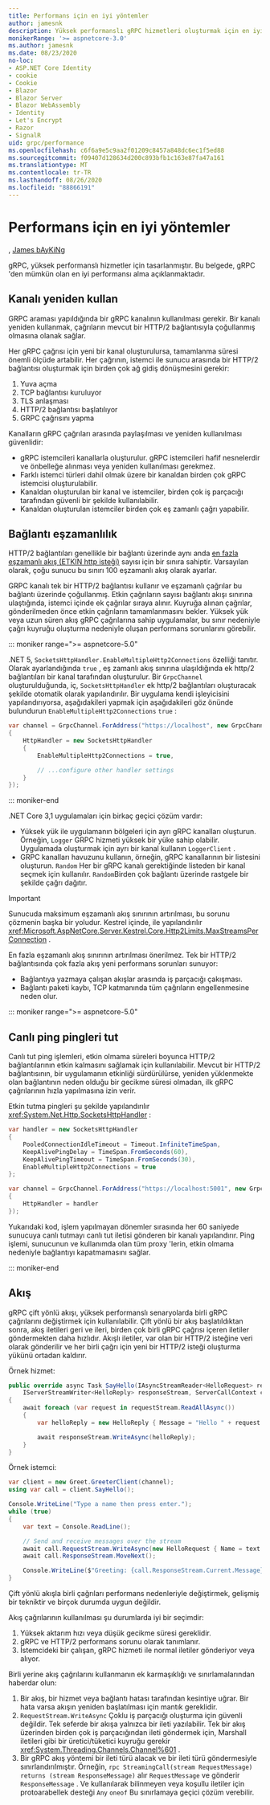 ```yaml
---
title: Performans için en iyi yöntemler
author: jamesnk
description: Yüksek performanslı gRPC hizmetleri oluşturmak için en iyi uygulamaları öğrenin.
monikerRange: '>= aspnetcore-3.0'
ms.author: jamesnk
ms.date: 08/23/2020
no-loc:
- ASP.NET Core Identity
- cookie
- Cookie
- Blazor
- Blazor Server
- Blazor WebAssembly
- Identity
- Let's Encrypt
- Razor
- SignalR
uid: grpc/performance
ms.openlocfilehash: c6f6a9e5c9aa2f01209c8457a848dc6ec1f5ed88
ms.sourcegitcommit: f09407d128634d200c893bfb1c163e87fa47a161
ms.translationtype: MT
ms.contentlocale: tr-TR
ms.lasthandoff: 08/26/2020
ms.locfileid: "88866191"
---
```

# <a name="performance-best-practices"></a>Performans için en iyi yöntemler

, [James bAyKiNg](https://twitter.com/jamesnk)

gRPC, yüksek performanslı hizmetler için tasarlanmıştır. Bu belgede, gRPC 'den mümkün olan en iyi performansı alma açıklanmaktadır.

## <a name="reuse-channel"></a>Kanalı yeniden kullan

GRPC araması yapıldığında bir gRPC kanalının kullanılması gerekir. Bir kanalı yeniden kullanmak, çağrıların mevcut bir HTTP/2 bağlantısıyla çoğullanmış olmasına olanak sağlar.

Her gRPC çağrısı için yeni bir kanal oluşturulursa, tamamlanma süresi önemli ölçüde artabilir. Her çağrının, istemci ile sunucu arasında bir HTTP/2 bağlantısı oluşturmak için birden çok ağ gidiş dönüşmesini gerekir:

1. Yuva açma
2. TCP bağlantısı kuruluyor
3. TLS anlaşması
4. HTTP/2 bağlantısı başlatılıyor
5. GRPC çağrısını yapma

Kanalların gRPC çağrıları arasında paylaşılması ve yeniden kullanılması güvenlidir:

* gRPC istemcileri kanallarla oluşturulur. gRPC istemcileri hafif nesnelerdir ve önbelleğe alınması veya yeniden kullanılması gerekmez.
* Farklı istemci türleri dahil olmak üzere bir kanaldan birden çok gRPC istemcisi oluşturulabilir.
* Kanaldan oluşturulan bir kanal ve istemciler, birden çok iş parçacığı tarafından güvenli bir şekilde kullanılabilir.
* Kanaldan oluşturulan istemciler birden çok eş zamanlı çağrı yapabilir.

## <a name="connection-concurrency"></a>Bağlantı eşzamanlılık

HTTP/2 bağlantıları genellikle bir bağlantı üzerinde aynı anda [en fazla eşzamanlı akış (ETKIN http isteği)](https://http2.github.io/http2-spec/#rfc.section.5.1.2) sayısı için bir sınıra sahiptir. Varsayılan olarak, çoğu sunucu bu sınırı 100 eşzamanlı akış olarak ayarlar.

GRPC kanalı tek bir HTTP/2 bağlantısı kullanır ve eşzamanlı çağrılar bu bağlantı üzerinde çoğullanmış. Etkin çağrıların sayısı bağlantı akışı sınırına ulaştığında, istemci içinde ek çağrılar sıraya alınır. Kuyruğa alınan çağrılar, gönderilmeden önce etkin çağrıların tamamlanmasını bekler. Yüksek yük veya uzun süren akış gRPC çağrılarına sahip uygulamalar, bu sınır nedeniyle çağrı kuyruğu oluşturma nedeniyle oluşan performans sorunlarını görebilir.

::: moniker range=">= aspnetcore-5.0"

.NET 5, `SocketsHttpHandler.EnableMultipleHttp2Connections` özelliği tanıtır. Olarak ayarlandığında `true` , eş zamanlı akış sınırına ulaşıldığında ek http/2 bağlantıları bir kanal tarafından oluşturulur. Bir `GrpcChannel` oluşturulduğunda, iç, `SocketsHttpHandler` ek http/2 bağlantıları oluşturacak şekilde otomatik olarak yapılandırılır. Bir uygulama kendi işleyicisini yapılandırıyorsa, aşağıdakileri yapmak için aşağıdakileri göz önünde bulundurun `EnableMultipleHttp2Connections` `true` :

```csharp
var channel = GrpcChannel.ForAddress("https://localhost", new GrpcChannelOptions
{
    HttpHandler = new SocketsHttpHandler
    {
        EnableMultipleHttp2Connections = true,

        // ...configure other handler settings
    }
});
```

::: moniker-end

.NET Core 3,1 uygulamaları için birkaç geçici çözüm vardır:

* Yüksek yük ile uygulamanın bölgeleri için ayrı gRPC kanalları oluşturun. Örneğin, `Logger` GRPC hizmeti yüksek bir yüke sahip olabilir. Uygulamada oluşturmak için ayrı bir kanal kullanın `LoggerClient` .
* GRPC kanalları havuzunu kullanın, örneğin, gRPC kanallarının bir listesini oluşturun. `Random` Her bir gRPC kanalı gerektiğinde listeden bir kanal seçmek için kullanılır. `Random`Birden çok bağlantı üzerinde rastgele bir şekilde çağrı dağıtır.

> [!IMPORTANT]
> Sunucuda maksimum eşzamanlı akış sınırının artırılması, bu sorunu çözmenin başka bir yoludur. Kestrel içinde, ile yapılandırılır <xref:Microsoft.AspNetCore.Server.Kestrel.Core.Http2Limits.MaxStreamsPerConnection> .
>
> En fazla eşzamanlı akış sınırının artırılması önerilmez. Tek bir HTTP/2 bağlantısında çok fazla akış yeni performans sorunları sunuyor:
>
> * Bağlantıya yazmaya çalışan akışlar arasında iş parçacığı çakışması.
> * Bağlantı paketi kaybı, TCP katmanında tüm çağrıların engellenmesine neden olur.

::: moniker range=">= aspnetcore-5.0"

## <a name="keep-alive-pings"></a>Canlı ping pingleri tut

Canlı tut ping işlemleri, etkin olmama süreleri boyunca HTTP/2 bağlantılarının etkin kalmasını sağlamak için kullanılabilir. Mevcut bir HTTP/2 bağlantısının, bir uygulamanın etkinliği sürdürülürse, yeniden yüklenmekte olan bağlantının neden olduğu bir gecikme süresi olmadan, ilk gRPC çağrılarının hızla yapılmasına izin verir.

Etkin tutma pingleri şu şekilde yapılandırılır <xref:System.Net.Http.SocketsHttpHandler> :

```csharp
var handler = new SocketsHttpHandler
{
    PooledConnectionIdleTimeout = Timeout.InfiniteTimeSpan,
    KeepAlivePingDelay = TimeSpan.FromSeconds(60),
    KeepAlivePingTimeout = TimeSpan.FromSeconds(30),
    EnableMultipleHttp2Connections = true
};

var channel = GrpcChannel.ForAddress("https://localhost:5001", new GrpcChannelOptions
{
    HttpHandler = handler
});
```

Yukarıdaki kod, işlem yapılmayan dönemler sırasında her 60 saniyede sunucuya canlı tutmayı canlı tut iletisi gönderen bir kanalı yapılandırır. Ping işlemi, sunucunun ve kullanımda olan tüm proxy 'lerin, etkin olmama nedeniyle bağlantıyı kapatmamasını sağlar.

::: moniker-end

## <a name="streaming"></a>Akış

gRPC çift yönlü akışı, yüksek performanslı senaryolarda birli gRPC çağrılarını değiştirmek için kullanılabilir. Çift yönlü bir akış başlatıldıktan sonra, akış iletileri geri ve ileri, birden çok birli gRPC çağrısı içeren iletiler göndermekten daha hızlıdır. Akışlı iletiler, var olan bir HTTP/2 isteğine veri olarak gönderilir ve her birli çağrı için yeni bir HTTP/2 isteği oluşturma yükünü ortadan kaldırır.

Örnek hizmet:

```csharp
public override async Task SayHello(IAsyncStreamReader<HelloRequest> requestStream,
    IServerStreamWriter<HelloReply> responseStream, ServerCallContext context)
{
    await foreach (var request in requestStream.ReadAllAsync())
    {
        var helloReply = new HelloReply { Message = "Hello " + request.Name };

        await responseStream.WriteAsync(helloReply);
    }
}
```

Örnek istemci:

```csharp
var client = new Greet.GreeterClient(channel);
using var call = client.SayHello();

Console.WriteLine("Type a name then press enter.");
while (true)
{
    var text = Console.ReadLine();

    // Send and receive messages over the stream
    await call.RequestStream.WriteAsync(new HelloRequest { Name = text });
    await call.ResponseStream.MoveNext();

    Console.WriteLine($"Greeting: {call.ResponseStream.Current.Message}");
}
```

Çift yönlü akışla birli çağrıları performans nedenleriyle değiştirmek, gelişmiş bir tekniktir ve birçok durumda uygun değildir.

Akış çağrılarının kullanılması şu durumlarda iyi bir seçimdir:

1. Yüksek aktarım hızı veya düşük gecikme süresi gereklidir.
2. gRPC ve HTTP/2 performans sorunu olarak tanımlanır.
3. İstemcideki bir çalışan, gRPC hizmeti ile normal iletiler gönderiyor veya alıyor.

Birli yerine akış çağrılarını kullanmanın ek karmaşıklığı ve sınırlamalarından haberdar olun:

1. Bir akış, bir hizmet veya bağlantı hatası tarafından kesintiye uğrar. Bir hata varsa akışın yeniden başlatılması için mantık gereklidir.
2. `RequestStream.WriteAsync` Çoklu iş parçacığı oluşturma için güvenli değildir. Tek seferde bir akışa yalnızca bir ileti yazılabilir. Tek bir akış üzerinden birden çok iş parçacığından ileti göndermek için, Marshall iletileri gibi bir üretici/tüketici kuyruğu gerekir <xref:System.Threading.Channels.Channel%601> .
3. Bir gRPC akış yöntemi bir ileti türü alacak ve bir ileti türü göndermesiyle sınırlandırılmıştır. Örneğin, `rpc StreamingCall(stream RequestMessage) returns (stream ResponseMessage)` alır `RequestMessage` ve gönderir `ResponseMessage` . Ve kullanılarak bilinmeyen veya koşullu iletiler için protoarabellek desteği `Any` `oneof` Bu sınırlamaya geçici çözüm verebilir.
